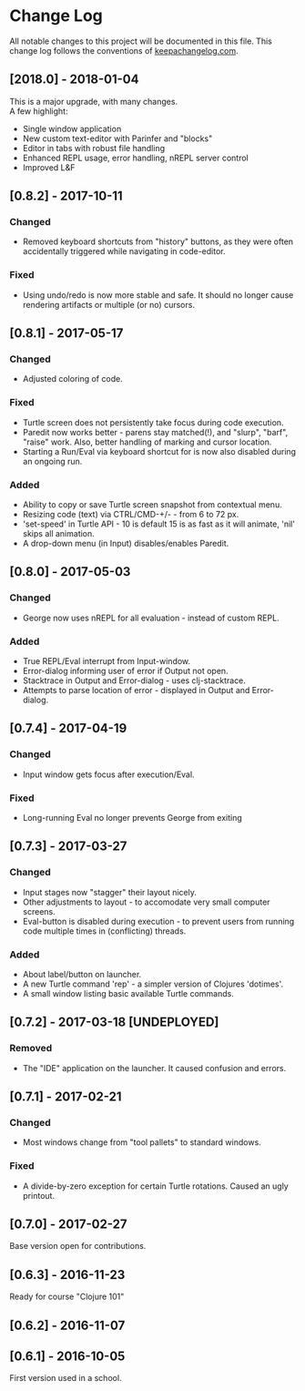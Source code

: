 # Change Log

All notable changes to this project will be documented in this file. This change log follows the conventions of [keepachangelog.com](http://keepachangelog.com/).


## [2018.0] - 2018-01-04

This is a major upgrade, with many changes.  
A few highlight:

- Single window application
- New custom text-editor with Parinfer and "blocks"
- Editor in tabs with robust file handling
- Enhanced REPL usage, error handling, nREPL server control
- Improved L&F


## [0.8.2] - 2017-10-11

### Changed
- Removed keyboard shortcuts from "history" buttons, as they were often accidentally triggered while navigating in code-editor.

### Fixed
- Using undo/redo is now more stable and safe. It should no longer cause rendering artifacts or multiple (or no) cursors.


## [0.8.1] - 2017-05-17

### Changed
- Adjusted coloring of code.

### Fixed
- Turtle screen does not persistently take focus during code execution.
- Paredit now works better - parens stay matched(!), and "slurp", "barf", "raise" work.  Also, better handling of marking and cursor location.
- Starting a Run/Eval via keyboard shortcut for is now also disabled during an ongoing run.

### Added
- Ability to copy or save Turtle screen snapshot from contextual menu.
- Resizing code (text) via CTRL/CMD-+/- - from 6 to 72 px.
- 'set-speed' in Turtle API - 10 is default 15 is as fast as it will animate, 'nil' skips all animation.
- A drop-down menu (in Input) disables/enables Paredit.


## [0.8.0] - 2017-05-03

### Changed
- George now uses nREPL for all evaluation - instead of custom REPL.

### Added
- True REPL/Eval interrupt from Input-window.
- Error-dialog informing user of error if Output not open.
- Stacktrace in Output and Error-dialog - uses clj-stacktrace.
- Attempts to parse location of error - displayed in Output and Error-dialog.


## [0.7.4] - 2017-04-19

### Changed
- Input window gets focus after execution/Eval.

### Fixed
- Long-running Eval no longer prevents George from exiting


## [0.7.3] - 2017-03-27

### Changed
- Input stages now "stagger" their layout nicely.
- Other adjustments to layout - to accomodate very small computer screens.
- Eval-button is disabled during execution - to prevent users from running code multiple times in (conflicting) threads.

### Added
- About label/button on launcher.
- A new Turtle command 'rep' - a simpler version of Clojures 'dotimes'.
- A small window listing basic available Turtle commands.


## [0.7.2] - 2017-03-18 [UNDEPLOYED]

### Removed
- The "IDE" application on the launcher. It caused confusion and errors.


## [0.7.1] - 2017-02-21

### Changed
- Most windows change from "tool pallets" to standard windows.

### Fixed
- A divide-by-zero exception for certain Turtle rotations. Caused an ugly printout.


## [0.7.0] - 2017-02-27

Base version open for contributions.


## [0.6.3] - 2016-11-23

Ready for course "Clojure 101"


## [0.6.2] - 2016-11-07


## [0.6.1] - 2016-10-05

First version used in a school.


<!--
[Unreleased]: https://github.com/your-name/{{name}}/compare/0.1.1...HEAD
[0.1.1]: https://github.com/your-name/{{name}}/compare/0.1.0...0.1.1
-->

